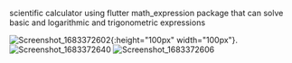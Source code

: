 scientific calculator using flutter math_expression package 
that can solve basic and logarithmic and trigonometric expressions



![Screenshot_1683372602](https://user-images.githubusercontent.com/79010097/236621547-7d8d6f3a-9854-4d12-93d1-be280c16f19d.png){:height="100px" width="100px"}.
![Screenshot_1683372640](https://user-images.githubusercontent.com/79010097/236621550-058a6834-625b-4879-89eb-2d86e85a5a5f.png) 
![Screenshot_1683372606](https://user-images.githubusercontent.com/79010097/236621554-6a70f236-7419-49a1-9cb6-3ad4304d28e3.png)
